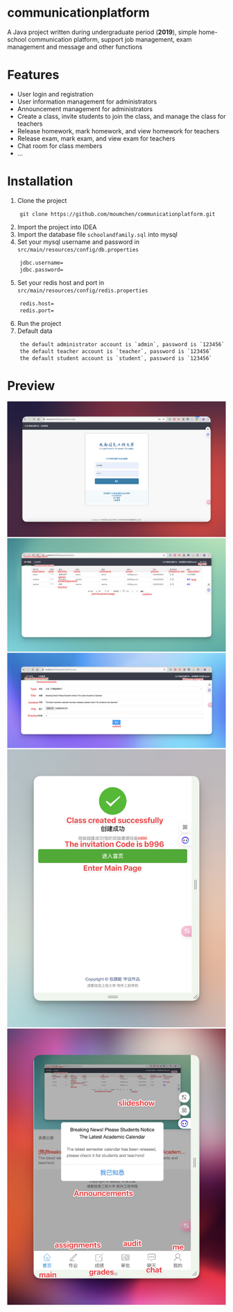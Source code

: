 # communicationplatform
A Java project written during undergraduate period (**2019**), simple home-school communication platform, support job management, exam management and message and other functions

# Features
- User login and registration
- User information management for administrators
- Announcement management for administrators
- Create a class, invite students to join the class, and manage the class for teachers
- Release homework, mark homework, and view homework for teachers
- Release exam, mark exam, and view exam for teachers
- Chat room for class members
- ...

# Installation
1. Clone the project
```shell
    git clone https://github.com/moumchen/communicationplatform.git
```
2. Import the project into IDEA
3. Import the database file `schoolandfamily.sql` into mysql
4. Set your mysql username and password in `src/main/resources/config/db.properties`
```properties
    jdbc.username=
    jdbc.password=
```
5. Set your redis host and port in `src/main/resources/config/redis.properties`
```properties
    redis.host=
    redis.port=
```
6. Run the project
7. Default data
```
    the default administrator account is `admin`, password is `123456` 
    the default teacher account is `teacher`, password is `123456`
    the default student account is `student`, password is `123456`
```

# Preview
![admin_login.png](readme/admin_login.png)
![user_admin.png](readme/user_admin.png)
![announcement_admin.png](readme/announcement_admin.png)
![class_create.png](readme/class_create.png)
![user.png](readme/user.png)